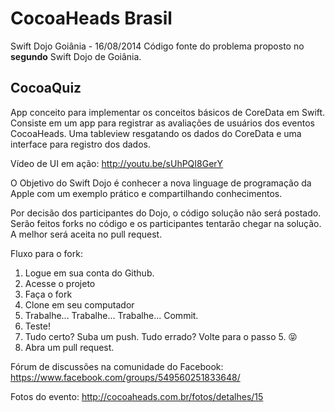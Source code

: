 CocoaHeads Brasil
=================

Swift Dojo Goiânia - 16/08/2014
Código fonte do problema proposto no **segundo** Swift Dojo de Goiânia.

## CocoaQuiz
App conceito para implementar os conceitos básicos de CoreData em Swift.
Consiste em um app para registrar as avaliações de usuários dos eventos CocoaHeads.
Uma tableview resgatando os dados do CoreData e uma interface para registro dos dados.

Vídeo de UI em ação: http://youtu.be/sUhPQI8GerY

O Objetivo do Swift Dojo é conhecer a nova linguage de programação da Apple com um exemplo prático e compartilhando conhecimentos.

Por decisão dos participantes do Dojo, o código solução não será postado. Serão feitos forks no código e os participantes tentarão chegar na solução. A melhor será aceita no pull request.

Fluxo para o fork:
1. Logue em sua conta do Github.
2. Acesse o projeto
3. Faça o fork
4. Clone em seu computador
5. Trabalhe... Trabalhe... Trabalhe... Commit.
6. Teste!
7. Tudo certo? Suba um push. Tudo errado? Volte para o passo 5. 😝
8. Abra um pull request.

Fórum de discussões na comunidade do Facebook: https://www.facebook.com/groups/549560251833648/

Fotos do evento: http://cocoaheads.com.br/fotos/detalhes/15